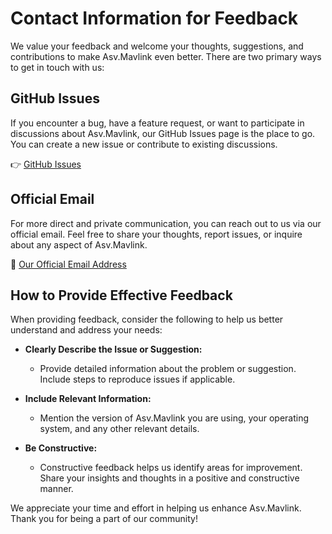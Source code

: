 # Contact Information for Feedback

We value your feedback and welcome your thoughts, suggestions, and contributions to make Asv.Mavlink even better. 
There are two primary ways to get in touch with us:

## GitHub Issues

If you encounter a bug, have a feature request, or want to participate in discussions about Asv.Mavlink, our GitHub Issues page is the place to go. 
You can create a new issue or contribute to existing discussions.

👉 [GitHub Issues](https://github.com/asv-soft/asv-mavlink/issues)

## Official Email

For more direct and private communication, you can reach out to us via our official email. 
Feel free to share your thoughts, report issues, or inquire about any aspect of Asv.Mavlink.

📧 [Our Official Email Address](mailto:asv@me.com)

## How to Provide Effective Feedback

When providing feedback, consider the following to help us better understand and address your needs:

- **Clearly Describe the Issue or Suggestion:**
  - Provide detailed information about the problem or suggestion. Include steps to reproduce issues if applicable.

- **Include Relevant Information:**
  - Mention the version of Asv.Mavlink you are using, your operating system, and any other relevant details.

- **Be Constructive:**
  - Constructive feedback helps us identify areas for improvement. Share your insights and thoughts in a positive and constructive manner.

We appreciate your time and effort in helping us enhance Asv.Mavlink. Thank you for being a part of our community!